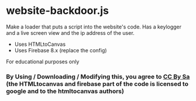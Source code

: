 # website-backdoor.js
Make a loader that puts a script into the website's code. Has a keylogger and a live screen view and the ip address of the user.

- Uses HTMLtoCanvas
- Uses Firebase 8.x (replace the config)

For educational purposes only

### By Using / Downloading / Modifying this, you agree to [CC By Sa](https://creativecommons.org/licenses/by-sa/4.0/) (the HTMLtocanvas and firebase part of the code is licensed to google and to the htmltocanvas authors)

